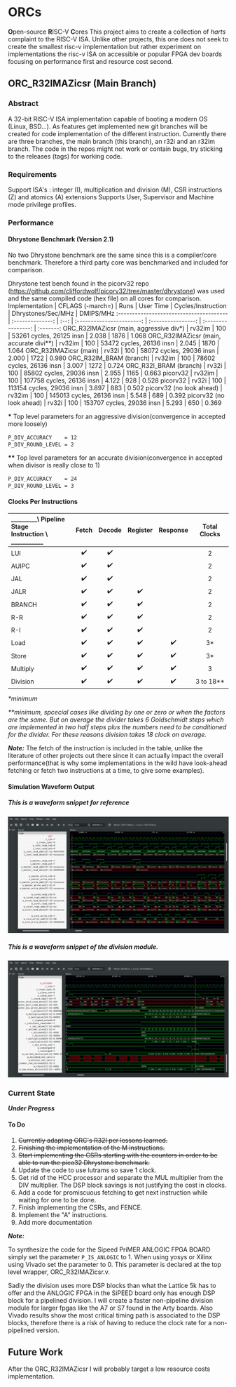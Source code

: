 
# ORCs
**O**pen-source **R**ISC-V **C**ores
This project aims to create a collection of _harts_ complaint to the RISC-V ISA. Unlike other projects, this one does not seek to create the smallest risc-v implementation but rather experiment on implementations the risc-v ISA on accessible or popular FPGA dev boards focusing on performance first and resource cost second.

## ORC_R32IMAZicsr (Main Branch)

### Abstract

A 32-bit RISC-V ISA implementation capable of booting a modern OS (Linux, BSD...). As features get implemented new git branches will be created for code implementation of the different instruction. Currently there are three branches, the main branch (this branch), an r32i and an r32im branch. The code in the repos might not work or contain bugs, try sticking to the releases (tags) for working code.

### Requirements 
Support ISA's : integer (I), multiplication and division (M), CSR instructions (Z) and atomics (A) extensions
Supports User, Supervisor and Machine mode privilege profiles.

### Performance

#### Dhrystone Benchmark (Version 2.1)

No two Dhrystone benchmark are the same since this is a compiler/core benchmark. Therefore a third party core was benchmarked and included for comparison.

Dhrystone test bench found in the picorv32 repo (https://github.com/cliffordwolf/picorv32/tree/master/dhrystone) was used and the same compiled code (hex file) on all cores for comparison.
Implementation                           | CFLAGS (-march=) | Runs |         User Time         | Cycles/Instruction | Dhrystones/Sec/MHz | DMIPS/MHz
:--------------------------------------- | :--------------: | :--: | :-----------------------: | :----------------: | :----------------: | :-------:
ORC_R32IMAZicsr (main, aggressive div*)  |       rv32im     | 100  | 53261 cycles,  26125 insn |       2.038        |       1876         |   1.068
ORC_R32IMAZicsr (main, accurate divi**)  |       rv32im     | 100  | 53472 cycles,  26136 insn |       2.045        |       1870         |   1.064
ORC_R32IMAZicsr (main)                   |       rv32i      | 100  | 58072 cycles,  29036 insn |       2.000        |       1722         |   0.980
ORC_R32IM_BRAM (branch)                  |       rv32im     | 100  | 78602 cycles,  26136 insn |       3.007        |       1272         |   0.724
ORC_R32I_BRAM  (branch)                  |       rv32i      | 100  | 85802 cycles,  29036 insn |       2.955        |       1165         |   0.663
picorv32                                 |       rv32im     | 100  | 107758 cycles, 26136 insn |       4.122        |        928         |   0.528
picorv32                                 |       rv32i      | 100  | 113154 cycles, 29036 insn |       3.897        |        883         |   0.502
picorv32 (no look ahead)                 |       rv32im     | 100  | 145013 cycles, 26136 insn |       5.548        |        689         |   0.392
picorv32 (no look ahead)                 |       rv32i      | 100  | 153707 cycles, 29036 insn |       5.293        |        650         |   0.369


__*__ Top level parameters for an aggressive division(convergence in accepted more loosely) 

    P_DIV_ACCURACY    = 12
    P_DIV_ROUND_LEVEL = 2 


__**__ Top level parameters for an accurate division(convergence in accepted when divisor is really close to 1) 

    P_DIV_ACCURACY    = 24
    P_DIV_ROUND_LEVEL = 3 


#### Clocks Per Instructions
 _________\ Pipeline Stage <br> Instruction \ ___________ | Fetch | Decode | Register | Response | Total Clocks
:---------- | :---: | :----: | :------: | :------: | :----------:
LUI         |   ✔️   |    ✔️   |          |          |      2
AUIPC       |   ✔️   |    ✔️   |          |          |      2
JAL         |   ✔️   |    ✔️   |          |          |      2
JALR        |   ✔️   |    ✔️   |     ✔️    |          |      2
BRANCH      |   ✔️   |    ✔️   |     ✔️    |          |      2
R-R         |   ✔️   |    ✔️   |     ✔️    |          |      2
R-I         |   ✔️   |    ✔️   |     ✔️    |          |      2
Load        |   ✔️   |    ✔️   |     ✔️    |    ✔️     |      3*
Store       |   ✔️   |    ✔️   |     ✔️    |    ✔️     |      3*
Multiply    |   ✔️   |    ✔️   |     ✔️    |    ✔️     |      3
Division    |   ✔️   |    ✔️   |     ✔️    |    ✔️     |      3 to 18**

_*minimum_

_**minimum, spcecial cases like dividing by one or zero or when the factors are the same. But on average the divider takes 6 Goldschmidt steps which are implemented in two half steps plus the numbers need to be conditioned for the divider. For these reasons division takes 18 clock on average._

_**Note:**_ The fetch of the instruction is included in the table, unlike the literature of other projects out there since it can actually impact the overall performance(that is why some implementations in the wild have look-ahead fetching or fetch two instructions at a time, to give some examples).

#### Simulation Waveform Output 

##### This is a waveform snippet for reference 

 ![ORC_R32IM_Wave](wave.png)


##### This is a waveform snippet of the division module.

 ![ORC_R32IM_Wave](div.png)

### Current State

**_Under Progress_**


#### To Do

1.  ~~Currently adapting ORC's R32I per lessons learned.~~
2.  ~~Finishing the implementation of the M instructions.~~
3.  ~~Start implementing the CSRs starting with the counters in order to be able to run the pico32 Dhrystone benchmark.~~
4.  Update the code to use lutrams so save 1 clock.
5.  Get rid of the HCC processor and separate the MUL multiplier from the DIV multiplier. The DSP block savings is not justifying the cost in clocks.
6.  Add a code for promiscuous fetching to get next instruction while waiting for one to be done.
7.  Finish implementing the CSRs, and FENCE.
8.  Implement the "A" instructions.
9.  Add more documentation 


_**Note:**_ 

To synthesize the code for the Sipeed PriMER ANLOGIC FPGA BOARD simply set the parameter `P_IS_ANLOGIC` to 1. When using yosys or Xilinx using Vivado set the parameter to 0. This parameter is declared at the top level wrapper, ORC_R32IMAZicsr.v.

Sadly the division uses more DSP blocks than what the Lattice 5k has to offer and the ANLOGIC FPGA in the SiPEED board only has enough DSP block for a pipelined division. I will create a faster non-pipeline division module for larger fpgas like the A7 or S7 found in the Arty boards. Also Vivado results show the most critical timing path is associated to the DSP blocks, therefore there is a risk of having to reduce the clock rate for a non-pipelined version.

## Future Work

After the ORC_R32IMAZicsr I will probably target a low resource costs implementation.
